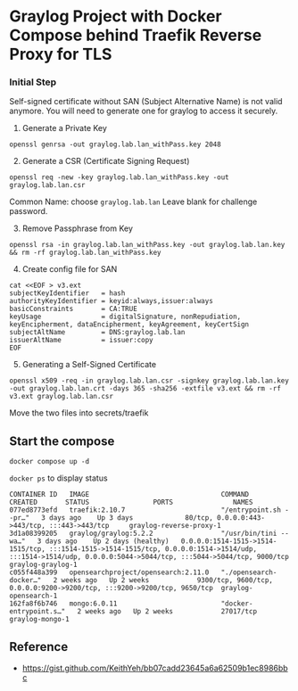 # Graylog Project with Docker Compose behind Traefik Reverse Proxy for TLS



### Initial Step

Self-signed certificate without SAN (Subject Alternative Name) is not valid anymore. 
You will need to generate one for graylog to access it securely.

1. Generate a Private Key
```shell
openssl genrsa -out graylog.lab.lan_withPass.key 2048
```

2. Generate a CSR (Certificate Signing Request)
```shell
openssl req -new -key graylog.lab.lan_withPass.key -out graylog.lab.lan.csr
```
Common Name: choose `graylog.lab.lan`
Leave blank for challenge password.

3. Remove Passphrase from Key
```shell
openssl rsa -in graylog.lab.lan_withPass.key -out graylog.lab.lan.key && rm -rf graylog.lab.lan_withPass.key
```

4. Create config file for SAN
```shell
cat <<EOF > v3.ext
subjectKeyIdentifier   = hash
authorityKeyIdentifier = keyid:always,issuer:always
basicConstraints       = CA:TRUE
keyUsage               = digitalSignature, nonRepudiation, keyEncipherment, dataEncipherment, keyAgreement, keyCertSign
subjectAltName         = DNS:graylog.lab.lan
issuerAltName          = issuer:copy
EOF
```


5. Generating a Self-Signed Certificate
```shell
openssl x509 -req -in graylog.lab.lan.csr -signkey graylog.lab.lan.key -out graylog.lab.lan.crt -days 365 -sha256 -extfile v3.ext && rm -rf v3.ext graylog.lab.lan.csr
```


Move the two files into secrets/traefik

## Start the compose

```
docker compose up -d
```

`docker ps` to display status
```
CONTAINER ID   IMAGE                                 COMMAND                  CREATED       STATUS                PORTS               NAMES
077ed8773efd   traefik:2.10.7                        "/entrypoint.sh --pr…"   3 days ago    Up 3 days             80/tcp, 0.0.0.0:443->443/tcp, :::443->443/tcp     graylog-reverse-proxy-1
3d1a08399205   graylog/graylog:5.2.2                 "/usr/bin/tini -- wa…"   3 days ago    Up 2 days (healthy)   0.0.0.0:1514-1515->1514-1515/tcp, :::1514-1515->1514-1515/tcp, 0.0.0.0:1514->1514/udp, :::1514->1514/udp, 0.0.0.0:5044->5044/tcp, :::5044->5044/tcp, 9000/tcp graylog-graylog-1
c055f448a399   opensearchproject/opensearch:2.11.0   "./opensearch-docker…"   2 weeks ago   Up 2 weeks            9300/tcp, 9600/tcp, 0.0.0.0:9200->9200/tcp, :::9200->9200/tcp, 9650/tcp  graylog-opensearch-1
162fa8f6b746   mongo:6.0.11                          "docker-entrypoint.s…"   2 weeks ago   Up 2 weeks            27017/tcp        graylog-mongo-1
```












## Reference
- https://gist.github.com/KeithYeh/bb07cadd23645a6a62509b1ec8986bbc
